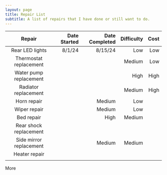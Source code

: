 ```yaml
---
layout: page
title: Repair List
subtitle: A list of repairs that I have done or still want to do.
---
```


| Repair | Date Started |Date Completed |Difficulty | Cost |
|:--------:| -------------:|-------------:|---------:|---------:|
| Rear LED lights | 8/1/24 | 8/15/24 | Low | Low |
| Thermostat replacement | | | Medium | Low |
| Water pump replacement | | | High | High |
| Radiator replacement | | | Medium | High |
| Horn repair || Medium | Low |
| Wiper repair || Medium | Low |
| Bed repair || High | Medium |
| Rear shock replacement ||||
| Side mirror replacement || Medium | Medium |
| Heater repair ||||
|||||

More
<!--stackedit_data:
eyJoaXN0b3J5IjpbLTY3NjA0MzQxOSw2ODMxMTcyOTIsLTE2Nz
E2NTQxMDMsLTk5MzgyMDE3MCwyMDQwODUzODcxXX0=
-->